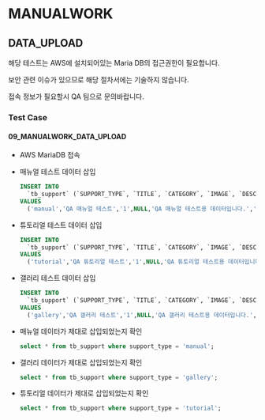 # MANUALWORK

## DATA_UPLOAD

해당 테스트는 AWS에 설치되어있는 Maria DB의 접근권한이 필요합니다.

보안 관련 이슈가 있으므로 해당 절차서에는 기술하지 않습니다.

접속 정보가 필요할시 QA 팀으로 문의바랍니다.

### Test Case

#### 09_MANUALWORK_DATA_UPLOAD

- AWS MariaDB 접속

- 매뉴얼 테스트 데이터 삽입

  ```sql
  INSERT INTO
    `tb_support` (`SUPPORT_TYPE`, `TITLE`, `CATEGORY`, `IMAGE`, `DESCRIPTION`, `URL`, `CREATE_DATE`, `UPDATE_DATE`)
  VALUES
    ('manual','QA 매뉴얼 테스트','1',NULL,'QA 매뉴얼 테스트용 데이터입니다.','http://docs.192.168.102.136/manual/IRIS-Manual/IRIS-Common/index.html', now(), now());
  ```

- 튜토리얼 테스트 데이터 삽입

  ```sql
  INSERT INTO
    `tb_support` (`SUPPORT_TYPE`, `TITLE`, `CATEGORY`, `IMAGE`, `DESCRIPTION`, `URL`, `CREATE_DATE`, `UPDATE_DATE`)
  VALUES
    ('tutorial','QA 튜토리얼 테스트','1',NULL,'QA 튜토리얼 테스트용 데이터입니다.','http://docs.192.168.102.136/manual/IRIS-Manual/IRIS-Database/index.html', now(), now());
  ```

- 갤러리 테스트 데이터 삽입

  ```sql
  INSERT INTO
    `tb_support` (`SUPPORT_TYPE`, `TITLE`, `CATEGORY`, `IMAGE`, `DESCRIPTION`, `URL`, `CREATE_DATE`, `UPDATE_DATE`)
  VALUES
    ('gallery','QA 갤러리 테스트','1',NULL,'QA 갤러리 테스트용 데이터입니다.','http://docs.192.168.102.136/manual/IRIS-Manual/IRIS-Studio/index.html', now(), now());
  ```

- 매뉴얼 데이터가 제대로 삽입되었는지 확인

  ```sql
  select * from tb_support where support_type = 'manual';
  ```

- 갤러리 데이터가 제대로 삽입되었는지 확인

  ```sql
  select * from tb_support where support_type = 'gallery';
  ```

- 튜토리얼 데이터가 제대로 삽입되었는지 확인

  ```sql
  select * from tb_support where support_type = 'tutorial';
  ```
